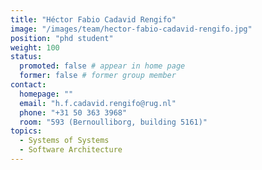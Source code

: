 ```yaml
---
title: "Héctor Fabio Cadavid Rengifo"
image: "/images/team/hector-fabio-cadavid-rengifo.jpg"
position: "phd student"
weight: 100
status:
  promoted: false # appear in home page
  former: false # former group member
contact:
  homepage: ""
  email: "h.f.cadavid.rengifo@rug.nl"
  phone: "+31 50 363 3968"
  room: "593 (Bernoulliborg, building 5161)"
topics:
  - Systems of Systems
  - Software Architecture
---
```

